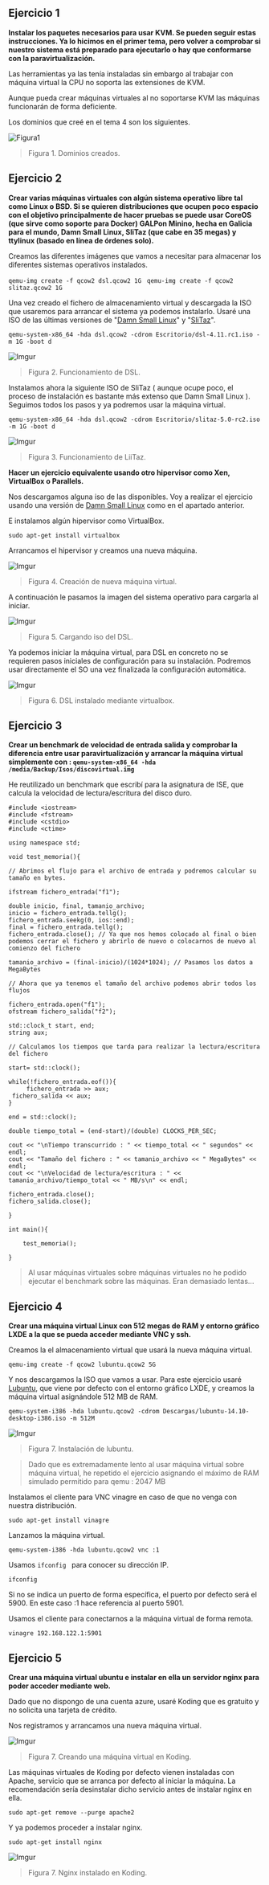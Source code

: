 ## Ejercicio 1

**Instalar los paquetes necesarios para usar KVM. Se pueden seguir estas instrucciones. Ya lo hicimos en el primer tema, pero volver a comprobar si nuestro sistema está preparado para ejecutarlo o hay que conformarse con la paravirtualización.**

Las herramientas ya las tenía instaladas sin embargo al trabajar con máquina virtual la CPU no soporta las extensiones de KVM.

Aunque pueda crear máquinas virtuales al no soportarse KVM las máquinas funcionarán de forma deficiente.

Los dominios que creé en el tema 4 son los siguientes.

![Figura1](Imagenes/ej6_1_1.png)
> Figura 1. Dominios creados.

## Ejercicio  2

**Crear varias máquinas virtuales con algún sistema operativo libre tal como Linux o BSD. Si se quieren distribuciones que ocupen poco espacio con el objetivo principalmente de hacer pruebas se puede usar CoreOS (que sirve como soporte para Docker) GALPon Minino, hecha en Galicia para el mundo, Damn Small Linux, SliTaz (que cabe en 35 megas) y ttylinux (basado en línea de órdenes solo).**

Creamos las diferentes imágenes que vamos a necesitar para almacenar los diferentes sistemas operativos instalados.

```qemu-img create -f qcow2 dsl.qcow2 1G ```
```qemu-img create -f qcow2 slitaz.qcow2 1G ```

Una vez creado el fichero de almacenamiento virtual y descargada la ISO que usaremos para arrancar el sistema ya podemos instalarlo. Usaré una ISO de las últimas versiones de "[Damn Small Linux](http://distro.ibiblio.org/damnsmall/release_candidate/)" y "[SliTaz](http://www.slitaz.org/en/news/#d20140519)".

```qemu-system-x86_64 -hda dsl.qcow2 -cdrom Escritorio/dsl-4.11.rc1.iso -m 1G -boot d ```

![Imgur](http://i.imgur.com/jJLPbL8.png)
> Figura 2. Funcionamiento de DSL.

Instalamos ahora la siguiente ISO de SliTaz ( aunque ocupe poco, el proceso de instalación es bastante más extenso que Damn Small Linux ). Seguimos todos los pasos y ya podremos usar la máquina virtual.

```qemu-system-x86_64 -hda dsl.qcow2 -cdrom Escritorio/slitaz-5.0-rc2.iso -m 1G -boot d ```

![Imgur](http://i.imgur.com/NECBwgr.png)
> Figura 3. Funcionamiento de LiiTaz.

**Hacer un ejercicio equivalente usando otro hipervisor como Xen, VirtualBox o Parallels.**

Nos descargamos alguna iso de las disponibles. Voy a realizar el ejercicio usando una versión de [Damn Small Linux](http://distro.ibiblio.org/damnsmall/release_candidate/) como en el apartado anterior.

E instalamos algún hipervisor como VirtualBox.

```sudo apt-get install virtualbox ```

Arrancamos el hipervisor y creamos una nueva máquina.

![Imgur](http://i.imgur.com/XPoBc4v.png)
> Figura 4. Creación de nueva máquina virtual.

A continuación le pasamos la imagen del sistema operativo para cargarla al iniciar.

![Imgur](http://i.imgur.com/9LjVbuD.png)
> Figura 5. Cargando iso del DSL.

Ya podemos iniciar la máquina virtual, para DSL en concreto no se requieren pasos iniciales de configuración para su instalación. Podremos usar directamente el SO una vez finalizada la configuración automática.

![Imgur](http://i.imgur.com/hYjjPYO.png)
> Figura 6. DSL instalado mediante virtualbox. 

## Ejercicio 3

**Crear un benchmark de velocidad de entrada salida y comprobar la diferencia entre usar paravirtualización y arrancar la máquina virtual simplemente con : `qemu-system-x86_64 -hda /media/Backup/Isos/discovirtual.img
`**

He reutilizado un benchmark que escribí para la asignatura de ISE, que calcula la velocidad de lectura/escritura del disco duro.

```
#include <iostream>
#include <fstream>
#include <cstdio>
#include <ctime>

using namespace std;

void test_memoria(){

// Abrimos el flujo para el archivo de entrada y podremos calcular su tamaño en bytes.

ifstream fichero_entrada("f1");

double inicio, final, tamanio_archivo;
inicio = fichero_entrada.tellg();
fichero_entrada.seekg(0, ios::end);
final = fichero_entrada.tellg();
fichero_entrada.close(); // Ya que nos hemos colocado al final o bien podemos cerrar el fichero y abrirlo de nuevo o colocarnos de nuevo al comienzo del fichero

tamanio_archivo = (final-inicio)/(1024*1024); // Pasamos los datos a MegaBytes

// Ahora que ya tenemos el tamaño del archivo podemos abrir todos los flujos

fichero_entrada.open("f1");
ofstream fichero_salida("f2");

std::clock_t start, end;
string aux;

// Calculamos los tiempos que tarda para realizar la lectura/escritura del fichero

start= std::clock();

while(!fichero_entrada.eof()){
     fichero_entrada >> aux;
 fichero_salida << aux;
}

end = std::clock();

double tiempo_total = (end-start)/(double) CLOCKS_PER_SEC; 

cout << "\nTiempo transcurrido : " << tiempo_total << " segundos" << endl;
cout << "Tamaño del fichero : " << tamanio_archivo << " MegaBytes" << endl;
cout << "\nVelocidad de lectura/escritura : " << tamanio_archivo/tiempo_total << " MB/s\n" << endl;

fichero_entrada.close();
fichero_salida.close();

}

int main(){

	test_memoria();

}
```

> Al usar máquinas virtuales sobre máquinas virtuales no he podido ejecutar el benchmark sobre las máquinas. Eran demasiado lentas...

## Ejercicio 4

**Crear una máquina virtual Linux con 512 megas de RAM y entorno gráfico LXDE a la que se pueda acceder mediante VNC y ssh.**

Creamos la el almacenamiento virtual que usará la nueva máquina virtual.

```qemu-img create -f qcow2 lubuntu.qcow2 5G ```

Y nos descargamos la ISO que vamos a usar. Para este ejercicio usaré [Lubuntu](https://help.ubuntu.com/community/Lubuntu/GetLubuntu), que viene por defecto con el entorno gráfico LXDE, y creamos la máquina virtual asignándole 512 MB de RAM.

```qemu-system-i386 -hda lubuntu.qcow2 -cdrom Descargas/lubuntu-14.10-desktop-i386.iso -m 512M ```

![Imgur](http://i.imgur.com/p4k7CBR.png)
> Figura 7. Instalación de lubuntu.

> Dado que es extremadamente lento al usar máquina virtual sobre máquina virtual, he repetido el ejercicio asignando el máximo de RAM simulado permitido para qemu : 2047 MB

Instalamos el cliente para VNC vinagre en caso de que no venga con nuestra distribución.

```sudo apt-get install vinagre ```

Lanzamos la máquina virtual.

```qemu-system-i386 -hda lubuntu.qcow2 vnc :1 ```

Usamos ```ifconfig ``` para conocer su dirección IP.

```ifconfig ```

Si no se indica un puerto de forma específica, el puerto por defecto será el 5900. En este caso :1 hace referencia al puerto 5901.

Usamos el cliente para conectarnos a la máquina virtual de forma remota.

```vinagre 192.168.122.1:5901 ```

## Ejercicio 5

**Crear una máquina virtual ubuntu e instalar en ella un servidor nginx para poder acceder mediante web.**

Dado que no dispongo de una cuenta azure, usaré Koding que es gratuito y no solicita una tarjeta de crédito.

Nos registramos y arrancamos una nueva máquina virtual.

![Imgur](http://i.imgur.com/UsEjum7.png)
> Figura 7. Creando una máquina virtual en Koding.

Las máquinas virtuales de Koding por defecto vienen instaladas con Apache, servicio que se arranca por defecto al iniciar la máquina.
La recomendación sería desinstalar dicho servicio antes de instalar nginx en ella.

```sudo apt-get remove --purge apache2 ```

Y ya podemos proceder a instalar nginx.

```sudo apt-get install nginx ```


![Imgur](http://i.imgur.com/W6RbeRb.png)
> Figura 7. Nginx instalado en Koding.
